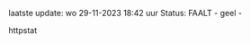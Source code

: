 laatste update: 
wo 29-11-2023 18:42   uur 
Status: FAALT - geel - 
<div class="service Y">httpstat</div>